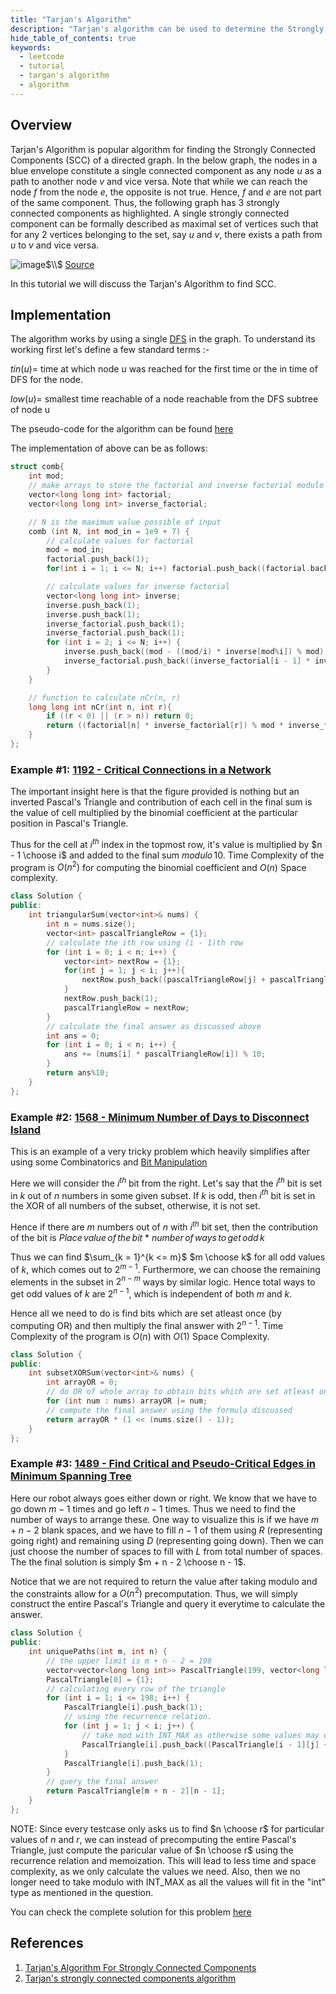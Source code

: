 ```yaml
---
title: "Tarjan's Algorithm"
description: "Tarjan's algorithm can be used to determine the Strongly Connected Components of a directed graph."
hide_table_of_contents: true
keywords:
  - leetcode
  - tutorial
  - targan's algorithm
  - algorithm
---
```


<TutorialAuthors names="@BlackPanther112358"/>

## Overview

Tarjan's Algorithm is popular algorithm for finding the Strongly Connected Components (SCC) of a directed graph. In the below graph, the nodes in a blue envelope constitute a single connected component as any node $u$ as a path to another node $v$ and vice versa. Note that while we can reach the node $f$ from the node $e$, the opposite is not true. Hence, $f$ and $e$ are not part of the same component. Thus, the following graph has 3 strongly connected components as highlighted. A single strongly connected component can be formally described as maximal set of vertices such that for any 2 vertices belonging to the set, say $u$ and $v$, there exists a path from $u$ to $v$ and vice versa.


![image](https://user-images.githubusercontent.com/83649829/198752836-3c43a6f4-e1e2-445e-b679-0df4cb8ff3e0.png)$\\$
[Source](https://en.wikipedia.org/wiki/Strongly_connected_component)


In this tutorial we will discuss the Tarjan's Algorithm to find SCC.

## Implementation

The algorithm works by using a single [DFS](../../tutorials/graph-theory/depth-first-search) in the graph. To understand its working first let's define a few standard terms :-

$tin(u) =$ time at which node $u$ was reached for the first time or the in time of DFS for the node.

$low(u) =$ smallest time reachable of a node reachable from the DFS subtree of node u

The pseudo-code for the algorithm can be found [here](https://en.wikipedia.org/wiki/Tarjan%27s_strongly_connected_components_algorithm#The_algorithm_in_pseudocode)

The implementation of above can be as follows:

<Tabs>
<TabItem value="cpp" label="C++">

```cpp
struct comb{
    int mod;
    // make arrays to store the factorial and inverse factorial modulo m
    vector<long long int> factorial;
    vector<long long int> inverse_factorial;

    // N is the maximum value possible of input
    comb (int N, int mod_in = 1e9 + 7) {
        // calculate values for factorial
        mod = mod_in;
        factorial.push_back(1);
        for(int i = 1; i <= N; i++) factorial.push_back((factorial.back() * i) % mod);

        // calculate values for inverse factorial
        vector<long long int> inverse;
        inverse.push_back(1);
        inverse.push_back(1);
        inverse_factorial.push_back(1);
        inverse_factorial.push_back(1);
        for (int i = 2; i <= N; i++) {
            inverse.push_back((mod - ((mod/i) * inverse[mod%i]) % mod) % mod);
            inverse_factorial.push_back((inverse_factorial[i - 1] * inverse[i]) % mod);
        }
    }

    // function to calculate nCr(n, r)
    long long int nCr(int n, int r){
        if ((r < 0) || (r > n)) return 0;
        return ((factorial[n] * inverse_factorial[r]) % mod * inverse_factorial[n - r]) % mod;
    }
};
```

</TabItem>
</Tabs>

### Example #1: [1192 - Critical Connections in a Network](https://leetcode.com/problems/critical-connections-in-a-network/)

The important insight here is that the figure provided is nothing but an inverted Pascal's Triangle and contribution of each cell in the final sum is the value of cell multiplied by the binomial coefficient at the particular position in Pascal's Triangle.

Thus for the cell at $i^{th}$ index in the topmost row, it's value is multiplied by $n - 1 \choose i$ and added to the final sum $modulo\,10$.
Time Complexity of the program is $O(n^2)$ for computing the binomial coefficient and $O(n)$ Space complexity.

<Tabs>
<TabItem value="cpp" label="C++">

```cpp
class Solution {
public:
    int triangularSum(vector<int>& nums) {
        int n = nums.size();
        vector<int> pascalTriangleRow = {1};
        // calculate the ith row using (i - 1)th row
        for (int i = 0; i < n; i++) {
            vector<int> nextRow = {1};
            for(int j = 1; j < i; j++){
                nextRow.push_back((pascalTriangleRow[j] + pascalTriangleRow[j - 1]) % 10);
            }
            nextRow.push_back(1);
            pascalTriangleRow = nextRow;
        }
        // calculate the final answer as discussed above
        int ans = 0;
        for (int i = 0; i < n; i++) {
            ans += (nums[i] * pascalTriangleRow[i]) % 10;
        }
        return ans%10;
    }
};
```

</TabItem>
</Tabs>

### Example #2: [1568 - Minimum Number of Days to Disconnect Island](https://leetcode.com/problems/minimum-number-of-days-to-disconnect-island/)

This is an example of a very tricky problem which heavily simplifies after using some Combinatorics and [Bit Manipulation](../../tutorials/math/bit-manipulation.md)

Here we will consider the $i^{th}$ bit from the right. Let's say that the $i^{th}$ bit is set in $k$ out of $n$ numbers in some given subset. If $k$ is odd, then $i^{th}$ bit is set in the XOR of all numbers of the subset, otherwise, it is not set.

Hence if there are $m$ numbers out of $n$ with $i^{th}$ bit set, then the contribution of the bit is $Place\,value\,of\,the\,bit$ $*$ $number\,of\,ways\,to\,get\,odd\,k$ 

Thus we can find $\sum_{k = 1}^{k <= m}$ $m \choose k$ for all odd values of $k$, which comes out to $2^{m - 1}$. Furthermore, we can choose the remaining elements in the subset in $2^{n - m}$ ways by similar logic. Hence total ways to get odd values of $k$ are $2^{n - 1}$, which is independent of both $m$ and $k$.

Hence all we need to do is find bits which are set atleast once (by computing OR) and then multiply the final answer with $2^{n - 1}$.
Time Complexity of the program is $O(n)$ with $O(1)$ Space Complexity.

<Tabs>
<TabItem value="cpp" label="C++">

```cpp
class Solution {
public:
    int subsetXORSum(vector<int>& nums) {
        int arrayOR = 0;
        // do OR of whole array to obtain bits which are set atleast once
        for (int num : nums) arrayOR |= num;
        // compute the final answer using the formula discussed
        return arrayOR * (1 << (nums.size() - 1));
    }
};
```

</TabItem>
</Tabs>

### Example #3: [1489 - Find Critical and Pseudo-Critical Edges in Minimum Spanning Tree](https://leetcode.com/problems/find-critical-and-pseudo-critical-edges-in-minimum-spanning-tree/)

Here our robot always goes either down or right. We know that we have to go down $m - 1$ times and go left $n - 1$ times. Thus we need to find the number of ways to arrange these. One way to visualize this is if we have $m + n - 2$ blank spaces, and we have to fill $n - 1$ of them using $R$ (representing going right) and remaining using $D$ (representing going down). Then we can just choose the number of spaces to fill with $L$ from total number of spaces. The the final solution is simply $m + n - 2 \choose n - 1$.

Notice that we are not required to return the value after taking modulo and the constraints allow for a $O(n^2)$ precomputation. Thus, we will
simply construct the entire Pascal's Triangle and query it everytime to calculate the answer.

<Tabs>
<TabItem value="cpp" label="C++">

```cpp
class Solution {
public:
    int uniquePaths(int m, int n) {
        // the upper limit is m + n - 2 = 198
        vector<vector<long long int>> PascalTriangle(199, vector<long long int> ());
        PascalTriangle[0] = {1};
        // calculating every row of the triangle
        for (int i = 1; i <= 198; i++) {
            PascalTriangle[i].push_back(1);
            // using the recurrence relation.
            for (int j = 1; j < i; j++) {
                // take mod with INT_MAX as otherwise some values may overflow.
                PascalTriangle[i].push_back((PascalTriangle[i - 1][j] + PascalTriangle[i - 1][j - 1]) % INT_MAX);
            }
            PascalTriangle[i].push_back(1);
        }
        // query the final answer
        return PascalTriangle[m + n - 2][n - 1];
    }
};
```

</TabItem>
</Tabs>

NOTE: Since every testcase only asks us to find $n \choose r$ for particular values of $n$ and $r$, we can instead of precomputing the entire
Pascal's Triangle, just compute the paricular value of $n \choose r$ using the recurrence relation and memoization. This will lead to less time
and space complexity, as we only calculate the values we need. Also, then we no longer need to take modulo with INT_MAX as all the values will
fit in the "int" type as mentioned in the question.

You can check the complete solution for this problem [here](../../solutions/0000-0099/unique-paths-medium)

## References
1. [Tarjan's Algorithm For Strongly Connected Components](https://www.topcoder.com/thrive/articles/tarjans-algorithm-for-strongly-connected-components) 
2. [Tarjan's strongly connected components algorithm](https://en.wikipedia.org/wiki/Tarjan%27s_strongly_connected_components_algorithm)